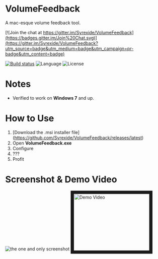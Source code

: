# VolumeFeedback
A mac-esque volume feedback tool.

[![Join the chat at https://gitter.im/Syrexide/VolumeFeedback](https://badges.gitter.im/Join%20Chat.svg)](https://gitter.im/Syrexide/VolumeFeedback?utm_source=badge&utm_medium=badge&utm_campaign=pr-badge&utm_content=badge)

[![Build status](https://ci.appveyor.com/api/projects/status/jujskkn92epc3a4h?svg=true)](https://ci.appveyor.com/project/Syrexide/volumefeedback) ![Language](https://img.shields.io/badge/language-C%23-178600.svg) ![License](https://img.shields.io/github/license/mashape/apistatus.svg)
# Notes
 * Verified to work on **Windows 7** and up.

# How to Use

1. [Download the .msi installer file] (https://github.com/Syrexide/VolumeFeedback/releases/latest)
2. Open **VolumeFeedback.exe**
3. Configure
4. ???
5. Profit

# Screenshot & Demo Video

![the one and only screenshot](http://puu.sh/kiA1L/93b0d4e2d6.png)
<a href="http://www.youtube.com/watch?feature=player_embedded&v=g-mp_hSxGhI" target="_blank"><img src="http://img.youtube.com/vi/g-mp_hSxGhI/0.jpg" alt="Demo Video" width="240" height="180" border="10" /></a>
